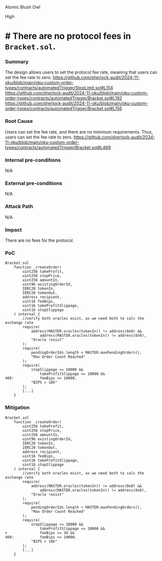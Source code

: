 Atomic Blush Owl

High

# # There are no protocol fees in `Bracket.sol`.



### Summary
The design allows users to set the protocol fee rate, meaning that users can set the fee rate to zero.
https://github.com/sherlock-audit/2024-11-oku/blob/main/oku-custom-order-types/contracts/automatedTrigger/StopLimit.sol#L154
https://github.com/sherlock-audit/2024-11-oku/blob/main/oku-custom-order-types/contracts/automatedTrigger/Bracket.sol#L192
https://github.com/sherlock-audit/2024-11-oku/blob/main/oku-custom-order-types/contracts/automatedTrigger/Bracket.sol#L156

### Root Cause
Users can set the fee rate, and there are no minimum requirements. Thus, users can set the fee rate to zero.
https://github.com/sherlock-audit/2024-11-oku/blob/main/oku-custom-order-types/contracts/automatedTrigger/Bracket.sol#L469

### Internal pre-conditions
N/A

### External pre-conditions
N/A

### Attack Path
N/A

### Impact
There are no fees for the protocol.

### PoC
```solidity
Bracket.sol
    function _createOrder(
        uint256 takeProfit,
        uint256 stopPrice,
        uint256 amountIn,
        uint96 existingOrderId,
        IERC20 tokenIn,
        IERC20 tokenOut,
        address recipient,
        uint16 feeBips,
        uint16 takeProfitSlippage,
        uint16 stopSlippage
    ) internal {
        //verify both oracles exist, as we need both to calc the exchange rate
        require(
            address(MASTER.oracles(tokenIn)) != address(0x0) &&
                address(MASTER.oracles(tokenIn)) != address(0x0),
            "Oracle !exist"
        );
        require(
            pendingOrderIds.length < MASTER.maxPendingOrders(),
            "Max Order Count Reached"
        );
        require(
            stopSlippage <= 10000 &&
                takeProfitSlippage <= 10000 &&
469:            feeBips <= 10000,
            "BIPS > 10k"
        );
        [...]
    }

```


### Mitigation
```solidity
Bracket.sol
    function _createOrder(
        uint256 takeProfit,
        uint256 stopPrice,
        uint256 amountIn,
        uint96 existingOrderId,
        IERC20 tokenIn,
        IERC20 tokenOut,
        address recipient,
        uint16 feeBips,
        uint16 takeProfitSlippage,
        uint16 stopSlippage
    ) internal {
        //verify both oracles exist, as we need both to calc the exchange rate
        require(
            address(MASTER.oracles(tokenIn)) != address(0x0) &&
                address(MASTER.oracles(tokenIn)) != address(0x0),
            "Oracle !exist"
        );
        require(
            pendingOrderIds.length < MASTER.maxPendingOrders(),
            "Max Order Count Reached"
        );
        require(
            stopSlippage <= 10000 &&
                takeProfitSlippage <= 10000 &&
+               feeBips >= 30 &&
469:            feeBips <= 10000,
            "BIPS > 10k"
        );
        [...]
    }

```
